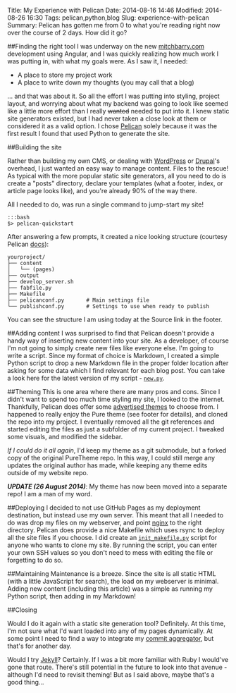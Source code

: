 Title: My Experience with Pelican
Date: 2014-08-16 14:46
Modified: 2014-08-26 16:30
Tags: pelican,python,blog
Slug: experience-with-pelican
Summary: Pelican has gotten me from 0 to what you're reading right now over the course of 2 days. How did it go?

##Finding the right tool
I was underway on the new [mitchbarry.com](http://mitchbarry.com) development using Angular, and I was quickly realizing how much work I was putting in, with what my goals were. As I saw it, I needed:

* A place to store my project work
* A place to write down my thoughts (you may call that a blog)

... and that was about it. So all the effort I was putting into styling, project layout, and worrying about what my backend was going to look like seemed like a little more effort than I really <s>wanted</s> needed to put into it. I knew static site generators existed, but I had never taken a close look at them or considered it as a valid option. I chose [Pelican](http://getpelican.com) solely because it was the first result I found that used Python to generate the site.

##Building the site

Rather than building my own CMS, or dealing with [WordPress](https://wordpress.com/) or [Drupal](https://www.drupal.org/start)'s overhead, I just wanted an easy way to manage content. Files to the rescue! As typical with the more popular static site generators, all you need to do is create a "posts" directory, declare your templates (what a footer, index, or article page looks like), and you're already 90% of the way there.

All I needed to do, was run a single command to jump-start my site!

    :::bash
    $> pelican-quickstart

After answering a few prompts, it created a nice looking structure (courtesy Pelican [docs](http://docs.getpelican.com/en/3.4.0/install.html#kickstart-your-site)):

    yourproject/
    ├── content
    │   └── (pages)
    ├── output
    ├── develop_server.sh
    ├── fabfile.py
    ├── Makefile
    ├── pelicanconf.py       # Main settings file
    └── publishconf.py       # Settings to use when ready to publish

You can see the structure I am using today at the Source link in the footer.

##Adding content
I was surprised to find that Pelican doesn't provide a handy way of inserting new content into your site. As a developer, of course I'm not going to simply create new files like everyone else. I'm going to write a script. Since my format of choice is Markdown, I created a simple Python script to drop a new Markdown file in the proper folder location after asking for some data which I find relevant for each blog post. You can take a look here for the latest version of my script - [`new.py`](https://raw.githubusercontent.com/mitch-b/web/master/new.py).

##Theming
This is one area where there are many pros and cons. Since I didn't want to spend too much time styling my site, I looked to the internet. Thankfully, Pelican does offer some [advertised themes](https://github.com/getpelican/pelican-themes) to choose from. I happened to really enjoy the Pure theme (see footer for details), and cloned the repo into my project. I eventually removed all the git references and started editing the files as just a subfolder of my current project. I tweaked some visuals, and modified the sidebar.

*If I could do it all again*, I'd keep my theme as a git submodule, but a forked copy of the original PureTheme repo. In this way, I could still merge any updates the original author has made, while keeping any theme edits outside of my website repo.

***UPDATE (26 August 2014)***: My theme has now been moved into a separate repo! I am a man of my word.

##Deploying
I decided to not use GitHub Pages as my deployment destination, but instead use my own server. This meant that all I needed to do was drop my files on my webserver, and point [nginx](http://nginx.org/) to the right directory. Pelican does provide a nice Makefile which uses rsync to deploy all the site files if you choose. I did create an [`init_makefile.py`](https://raw.githubusercontent.com/mitch-b/web/master/init_makefile.py) script for anyone who wants to clone my site. By running the script, you can enter your own SSH values so you don't need to mess with editing the file or forgetting to do so.

##Maintaining
Maintenance is a breeze. Since the site is all static HTML (with a little JavaScript for search), the load on my webserver is minimal. Adding new content (including this article) was a simple as running my Python script, then adding in my Markdown!

##Closing

Would I do it again with a static site generation tool? Definitely. At this time, I'm not sure what I'd want loaded into any of my pages dynamically. At some point I need to find a way to integrate my [commit aggregator]({filename}/projects/commit-aggregator.md), but that's for another day.

Would I try [Jekyll](http://jekyllrb.com/)? Certainly. If I was a bit more familiar with Ruby I would've gone that route. There's still potential in the future to look into that avenue - although I'd need to revisit theming! But as I said above, maybe that's a good thing...
